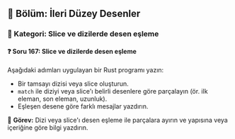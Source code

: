 ## 📘 Bölüm: İleri Düzey Desenler  
### 🔹 Kategori: Slice ve dizilerde desen eşleme  
#### ❓ Soru 167: Slice ve dizilerde desen eşleme

Aşağıdaki adımları uygulayan bir Rust programı yazın:

- Bir tamsayı dizisi veya slice oluşturun.
- `match` ile diziyi veya slice'ı belirli desenlere göre parçalayın (ör. ilk eleman, son eleman, uzunluk).
- Eşleşen desene göre farklı mesajlar yazdırın.

🔧 **Görev:** Dizi veya slice'ı desen eşleme ile parçalara ayırın ve yapısına veya içeriğine göre bilgi yazdırın.
